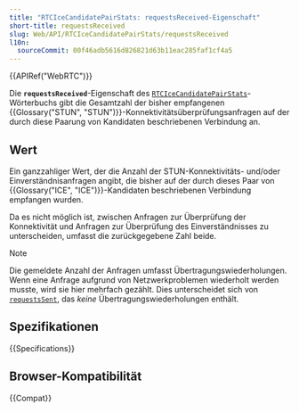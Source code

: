```yaml
---
title: "RTCIceCandidatePairStats: requestsReceived-Eigenschaft"
short-title: requestsReceived
slug: Web/API/RTCIceCandidatePairStats/requestsReceived
l10n:
  sourceCommit: 00f46adb5616d826821d63b11eac285faf1cf4a5
---
```


{{APIRef("WebRTC")}}

Die **`requestsReceived`**-Eigenschaft des [`RTCIceCandidatePairStats`](/de/docs/Web/API/RTCIceCandidatePairStats)-Wörterbuchs gibt die Gesamtzahl der bisher empfangenen {{Glossary("STUN", "STUN")}}-Konnektivitätsüberprüfungsanfragen auf der durch diese Paarung von Kandidaten beschriebenen Verbindung an.

## Wert

Ein ganzzahliger Wert, der die Anzahl der STUN-Konnektivitäts- und/oder Einverständnisanfragen angibt, die bisher auf der durch dieses Paar von {{Glossary("ICE", "ICE")}}-Kandidaten beschriebenen Verbindung empfangen wurden.

Da es nicht möglich ist, zwischen Anfragen zur Überprüfung der Konnektivität und Anfragen zur Überprüfung des Einverständnisses zu unterscheiden, umfasst die zurückgegebene Zahl beide.

> [!NOTE]
> Die gemeldete Anzahl der Anfragen umfasst Übertragungswiederholungen. Wenn eine
> Anfrage aufgrund von Netzwerkproblemen wiederholt werden musste, wird sie hier mehrfach gezählt.
> Dies unterscheidet sich von [`requestsSent`](/de/docs/Web/API/RTCIceCandidatePairStats/requestsSent), das _keine_ Übertragungswiederholungen enthält.

## Spezifikationen

{{Specifications}}

## Browser-Kompatibilität

{{Compat}}
